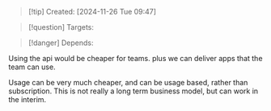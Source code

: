 
>[!tip] Created: [2024-11-26 Tue 09:47]

>[!question] Targets: 

>[!danger] Depends: 

Using the api would be cheaper for teams.
plus we can deliver apps that the team can use.

Usage can be very much cheaper, and can be usage based, rather than subscription.
This is not really a long term business model, but can work in the interim.